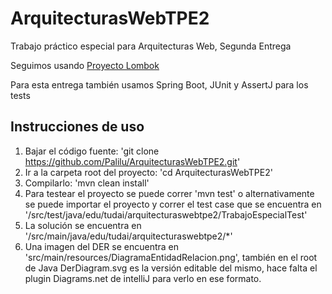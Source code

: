 # ArquitecturasWebTPE2
Trabajo práctico especial para Arquitecturas Web, Segunda Entrega

Seguimos usando [Proyecto Lombok](https://projectlombok.org/)

Para esta entrega también usamos Spring Boot, JUnit y AssertJ para los tests

## Instrucciones de uso

1. Bajar el código fuente: 'git clone https://github.com/Palilu/ArquitecturasWebTPE2.git'
2. Ir a la carpeta root del proyecto: 'cd ArquitecturasWebTPE2'
3. Compilarlo: 'mvn clean install'
4. Para testear el proyecto se puede correr 'mvn test' o alternativamente se puede importar el proyecto y correr el test case que se encuentra en '/src/test/java/edu/tudai/arquitecturaswebtpe2/TrabajoEspecialTest'
5. La solución se encuentra en '/src/main/java/edu/tudai/arquitecturaswebtpe2/*'
6. Una imagen del DER se encuentra en 'src/main/resources/DiagramaEntidadRelacion.png', también en el root de Java DerDiagram.svg es la versión editable del mismo, hace falta el plugin Diagrams.net de intelliJ para verlo en ese formato.
